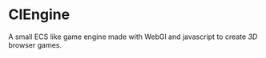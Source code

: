 # CIEngine

A small ECS like game engine made with WebGl and javascript to create *3D* browser games.


